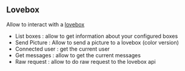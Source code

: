 ## Lovebox

Allow to interact with a [lovebox](https://lovebox.love)

- List boxes : allow to get information about your configured boxes
- Send Picture : Allow to send a picture to a lovebox (color version)
- Connected user : get the current user
- Get messages : allow to get the current messages
- Raw request : allow to do raw request to the lovebox api
